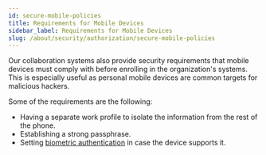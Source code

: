 ```yaml
---
id: secure-mobile-policies
title: Requirements for Mobile Devices
sidebar_label: Requirements for Mobile Devices
slug: /about/security/authorization/secure-mobile-policies
---
```


Our collaboration systems
also provide security requirements
that mobile devices must comply with
before enrolling in the organization's systems.
This is especially useful
as personal mobile devices are common targets
for malicious hackers.

Some of the requirements are the following:

- Having a separate work profile
  to isolate the information
  from the rest of the phone.
- Establishing a strong passphrase.
- Setting [biometric authentication](/criteria/requirements/231)
  in case the device supports it.
